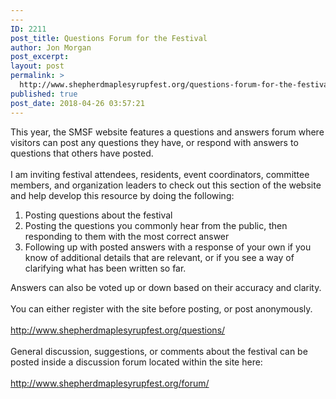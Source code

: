```yaml
---
---
ID: 2211
post_title: Questions Forum for the Festival
author: Jon Morgan
post_excerpt:
layout: post
permalink: >
  http://www.shepherdmaplesyrupfest.org/questions-forum-for-the-festival/
published: true
post_date: 2018-04-26 03:57:21
---
```

<div class="" data-block="true" data-editor="tdmp" data-offset-key="cmvpn-0-0">
<div class="_1mf _1mj" data-offset-key="cmvpn-0-0">
<div class="" data-block="true" data-editor="tdmp" data-offset-key="cmvpn-0-0">
<div class="_1mf _1mj" data-offset-key="cmvpn-0-0"><span data-offset-key="cmvpn-0-0">This year, the SMSF website features a questions and answers forum where visitors can post any questions they have, or respond with answers to questions that others have posted.</span></div>
</div>
<div class="" data-block="true" data-editor="tdmp" data-offset-key="ts3a-0-0">
<div class="_1mf _1mj" data-offset-key="ts3a-0-0"><span data-offset-key="ts3a-0-0"> </span></div>
</div>
<div class="" data-block="true" data-editor="tdmp" data-offset-key="2urnq-0-0">
<div class="_1mf _1mj" data-offset-key="2urnq-0-0"><span data-offset-key="2urnq-0-0">I am inviting festival attendees, residents, event coordinators, committee members, and organization leaders to check out this section of the website and help develop this resource by doing the following:</span></div>
</div>
<div class="" data-block="true" data-editor="tdmp" data-offset-key="29oo2-0-0">
<ol>
 	<li class="_1mf _1mj" data-offset-key="29oo2-0-0"><span data-offset-key="29oo2-0-0">Posting questions about the festival</span></li>
 	<li class="_1mf _1mj" data-offset-key="29oo2-0-0">Posting the questions you commonly hear from the public, then responding to them with the most correct answer</li>
 	<li class="_1mf _1mj" data-offset-key="29oo2-0-0">Following up with posted answers with a response of your own if you know of additional details that are relevant, or if you see a way of clarifying what has been written so far.</li>
</ol>
</div>
<div class="" data-block="true" data-editor="tdmp" data-offset-key="12nc4-0-0">
<div class="_1mf _1mj" data-offset-key="12nc4-0-0">Answers can also be voted up or down based on their accuracy and clarity.</div>
</div>
<div class="" data-block="true" data-editor="tdmp" data-offset-key="95a7l-0-0">
<div class="_1mf _1mj" data-offset-key="95a7l-0-0"><span data-offset-key="95a7l-0-0"> </span></div>
</div>
<div class="" data-block="true" data-editor="tdmp" data-offset-key="cifaq-0-0">
<div class="_1mf _1mj" data-offset-key="cifaq-0-0"><span data-offset-key="cifaq-0-0">You can either register with the site before posting, or post anonymously.</span></div>
</div>
<div class="" data-block="true" data-editor="tdmp" data-offset-key="6g624-0-0">
<div class="_1mf _1mj" data-offset-key="6g624-0-0"><span data-offset-key="6g624-0-0"> </span></div>
</div>
<div class="" data-block="true" data-editor="tdmp" data-offset-key="1jtdu-0-0">
<div class="_1mf _1mj" data-offset-key="1jtdu-0-0"><a href="http://www.shepherdmaplesyrupfest.org/questions/"><span data-offset-key="1jtdu-0-0">http://www.shepherdmaplesyrupfest.org/questions/</span></a></div>
</div>
<div class="" data-block="true" data-editor="tdmp" data-offset-key="7hrh9-0-0">
<div class="_1mf _1mj" data-offset-key="7hrh9-0-0"><span data-offset-key="7hrh9-0-0"> </span></div>
</div>
<div class="" data-block="true" data-editor="tdmp" data-offset-key="12gfj-0-0">
<div class="_1mf _1mj" data-offset-key="12gfj-0-0"><span data-offset-key="12gfj-0-0">General discussion, suggestions, or comments about the festival can be posted inside a discussion forum located within the site here:</span></div>
</div>
<div class="" data-block="true" data-editor="tdmp" data-offset-key="2fh12-0-0">
<div class="_1mf _1mj" data-offset-key="2fh12-0-0"><span data-offset-key="2fh12-0-0"> </span></div>
</div>
<div class="" data-block="true" data-editor="tdmp" data-offset-key="4go99-0-0">
<div class="_1mf _1mj" data-offset-key="4go99-0-0"><a href="http://www.shepherdmaplesyrupfest.org/forum/"><span data-offset-key="4go99-0-0">http://www.shepherdmaplesyrupfest.org/forum/</span></a></div>
</div>
</div>
</div>